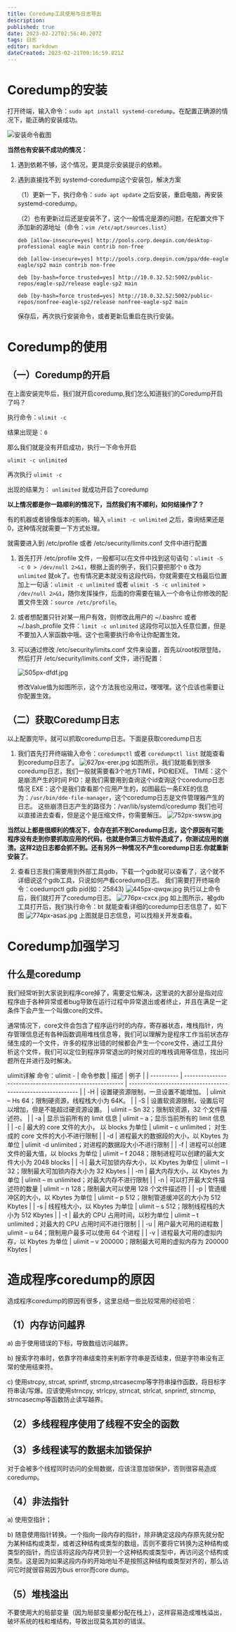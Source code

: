 ```yaml
---
title: Coredump工具使用与日志导出
description: 
published: true
date: 2023-02-22T02:56:40.207Z
tags: 日志
editor: markdown
dateCreated: 2023-02-21T09:16:59.821Z
---
```


# Coredump的安装

打开终端，输入命令：`sudo apt install systemd-coredump`。在配置正确源的情况下，能正确的安装成功。

![安装命令截图](/703px-ff.jpg)

**当然也有安装不成功的情况：**

1. 遇到依赖不够，这个情况，更具提示安装提示的依赖。

2. 遇到直接找不到 systemd-coredump这个安装包，解决方案

	（1）更新一下，执行命令：`sudo apt update` 之后安装，重启电脑，再安装 systemd-coredump。

	（2）也有更新过后还是安装不了，这个一般情况是源的问题，在配置文件下添加新的源地址（命令：`vim /etc/apt/sources.list`）
	```
	deb [allow-insecure=yes] http://pools.corp.deepin.com/desktop-professional eagle main contrib non-free

	deb [allow-insecure=yes] http://pools.corp.deepin.com/ppa/dde-eagle eagle/sp2 main contrib non-free

	deb [by-hash=force trusted=yes] http://10.0.32.52:5002/public-repos/eagle-sp2/release eagle-sp2 main

	deb [by-hash=force trusted=yes] http://10.0.32.52:5002/public-repos/nonfree-eagle-sp2/release nonfree-eagle-sp2 main
	```

	保存后，再次执行安装命令，或者更新后重启在执行安装。

# Coredump的使用

## （一）Coredump的开启

在上面安装完毕后，我们就开启coredump,我们怎么知道我们的Coredump开启了吗？

执行命令：`ulimit -c`

结果出现是：`0`

那么我们就是没有开启成功，执行一下命令开启

```
ulimit -c unlimited
```

再次执行 `ulimit -c`

出现的结果为： `unlimited` 就成功开启了coredump

**以上情况都是你一路顺利的情况下，当然我们有不顺利，如何结操作了？**

有的机器或者镜像版本的影响，输入 `ulimit -c unlimited` 之后，查询结果还是0，这种情况就需要一下方式处理。

就需要进入到 /etc/profile 或者 /etc/security/limits.conf 文件中进行配置

1. 首先打开 /etc/profile 文件，一般都可以在文件中找到这句语句：`ulimit -S -c 0 > /dev/null 2>&1`，根据上面的例子，我们只要把那个 `0` 改为 `unlimited` 就ok了。也有情况更本就没有这段代码，你就需要在文档最后位置加上一句话：`ulimit -c unlimited` 或者 `ulimit -S -c unlimited > /dev/null 2>&1`，随你发挥操作，后面的你需要在输入一个命令让你修改的配置文件生效：`source /etc/profile`。

2. 或者想配置只针对某一用户有效，则修改此用户的 ~/.bashrc 或者 ~/.bash_profile 文件：`limit -c unlimited` 这段你可以加入任意位置，但是不要加入人家函数中哦。这个也需要执行命令让你配置生效。

3. 可以通过修改 /etc/security/limits.conf 文件来设置，首先以root权限登陆，然后打开 /etc/security/limits.conf 文件，进行配置：

	![505px-dfdf.jpg](/505px-dfdf.jpg)

	修改Value值为如图所示，这个方法我也没用过，嘿嘿嘿。这个应该也需要让你配置生效。

## （二）获取Coredump日志
以上配置完毕，就可以抓取coredump日志。下面是获取coredump日志

1. 我们首先打开终端输入命令：`coredumpctl` 或者 `coredumpctl list` 就能查看到coredump日志了。
	![627px-erer.jpg](/627px-erer.jpg)
	如图所示，我们就能看到很多coredump日志，我们一般就需要看3个地方TIME，PID和EXE。
	TIME：这个是崩溃产生的时间
	PID：是我们需要用到查询这个id查询这个coredump日志情况
	EXE：这个是我们查看那个应用产生的，如图最后一条EXE的信息为：`/usr/bin/dde-file-manager`，这个coredump日志是文件管理器产生的日志。
	这些崩溃日志产生的路径为：/var/lib/systemd/coredump 我们也可以直接进去查看，但是这个是压缩文件，你需要解压。
	![752px-swsw.jpg](/752px-swsw.jpg)

**当然以上都是很顺利的情况下，会存在抓不到Coredump日志，这个原因有可能程序没有走到你要抓取应用的代码，也就是你第三方软件造成了，你测试应用的崩溃。这样2边日志都会抓不到。还有另外一种情况不产生coredump日志.你就重新安装了**。

2. 查看日志我们需要用到外部工具gdb，下载一个gdb就可以查看了，这个就不详细说这个gdb工具，只说如何产看coredump日志。
	我们需要打开终端命令：coedumpctl gdb pid(如：25843)
	![445px-qwqw.jpg](/445px-qwqw.jpg)
	执行以上命令后，我们就打开了coredump日志。
	![776px-cxcx.jpg](/776px-cxcx.jpg)
	如上图所示，被gdb工具打开后，我们执行命令：bt 就能查看详细的coredump日志信息了，如下图
	![774px-asas.jpg](/774px-asas.jpg)
	上图就是日志信息，可以找相关开发查看。

# Coredump加强学习

## 什么是coredump

我们经常听到大家说到程序core掉了，需要定位解决，这里说的大部分是指对应程序由于各种异常或者bug导致在运行过程中异常退出或者终止，并且在满足一定条件下会产生一个叫做core的文件。

通常情况下，core文件会包含了程序运行时的内存，寄存器状态，堆栈指针，内存管理信息还有各种函数调用堆栈信息等，我们可以理解为是程序工作当前状态存储生成的一个文件，许多的程序出错的时候都会产生一个core文件，通过工具分析这个文件，我们可以定位到程序异常退出的时候对应的堆栈调用等信息，找出问题所在并进行及时解决。

ulimit详解
命令：ulimit -
| 命令参数   | 描述                                                     | 例子                                                         |
| ---------- | -------------------------------------------------------- | ------------------------------------------------------------ |
| -H       | 设置硬资源限制，一旦设置不能增加。                       | ulimit – Hs 64；限制硬资源，线程栈大小为 64K。               |
| -S       | 设置软资源限制，设置后可以增加，但是不能超过硬资源设置。 | ulimit – Sn 32；限制软资源，32 个文件描述符。                |
| -a       | 显示当前所有的 limit 信息                                | ulimit – a；显示当前所有的 limit 信息                        |
| -c       | 最大的 core 文件的大小， 以 blocks 为单位                | ulimit – c unlimited； 对生成的 core 文件的大小不进行限制    |
| -d       | 进程最大的数据段的大小，以 Kbytes 为单位                 | ulimit -d unlimited；对进程的数据段大小不进行限制            |
| -f       | 进程可以创建文件的最大值，以 blocks 为单位               | ulimit – f 2048；限制进程可以创建的最大文件大小为 2048 blocks |
| -l       | 最大可加锁内存大小，以 Kbytes 为单位                     | ulimit – l 32；限制最大可加锁内存大小为 32 Kbytes            |
| -m       | 最大内存大小，以 Kbytes 为单位                           | ulimit – m unlimited；对最大内存不进行限制                   |
| -n       | 可以打开最大文件描述符的数量                             | ulimit – n 128；限制最大可以使用 128 个文件描述符            |
| -p       | 管道缓冲区的大小，以 Kbytes 为单位                       | ulimit – p 512；限制管道缓冲区的大小为 512 Kbytes            |
| -s       | 线程栈大小，以 Kbytes 为单位                             | ulimit – s 512；限制线程栈的大小为 512 Kbytes                |
| -t       | 最大的 CPU 占用时间，以秒为单位                          | ulimit – t unlimited；对最大的 CPU 占用时间不进行限制        |
| -u       | 用户最大可用的进程数                                     | ulimit – u 64；限制用户最多可以使用 64 个进程                |
| -v       | 进程最大可用的虚拟内存，以 Kbytes 为单位                 | ulimit – v 200000；限制最大可用的虚拟内存为 200000 Kbytes    |

# 造成程序coredump的原因

造成程序coredump的原因有很多，这里总结一些比较常用的经验吧：

## （1）内存访问越界

   a) 由于使用错误的下标，导致数组访问越界。

   b) 搜索字符串时，依靠字符串结束符来判断字符串是否结束，但是字符串没有正常的使用结束符。

   c) 使用strcpy, strcat, sprintf, strcmp,strcasecmp等字符串操作函数，将目标字符串读/写爆。应该使用strncpy, strlcpy, strncat, strlcat, snprintf, strncmp, strncasecmp等函数防止读写越界。

## （2）多线程程序使用了线程不安全的函数

## （3）多线程读写的数据未加锁保护

对于会被多个线程同时访问的全局数据，应该注意加锁保护，否则很容易造成coredump。

## （4）非法指针

a) 使用空指针；

b) 随意使用指针转换。一个指向一段内存的指针，除非确定这段内存原先就分配为某种结构或类型，或者这种结构或类型的数组，否则不要将它转换为这种结构或类型的指针，而应该将这段内存拷贝到一个这种结构或类型中，再访问这个结构或类型。这是因为如果这段内存的开始地址不是按照这种结构或类型对齐的，那么访问它时就很容易因为bus error而core dump。

## （5）堆栈溢出

不要使用大的局部变量（因为局部变量都分配在栈上），这样容易造成堆栈溢出，破坏系统的栈和堆结构，导致出现莫名其妙的错误。  